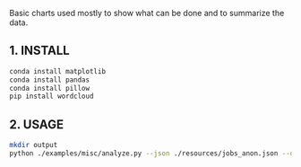 Basic charts used mostly to show what can be done and to summarize the data.

## 1. INSTALL

```bash
conda install matplotlib
conda install pandas
conda install pillow
pip install wordcloud
```

## 2. USAGE

```bash
mkdir output
python ./examples/misc/analyze.py --json ./resources/jobs_anon.json --output_dir ./output
```
